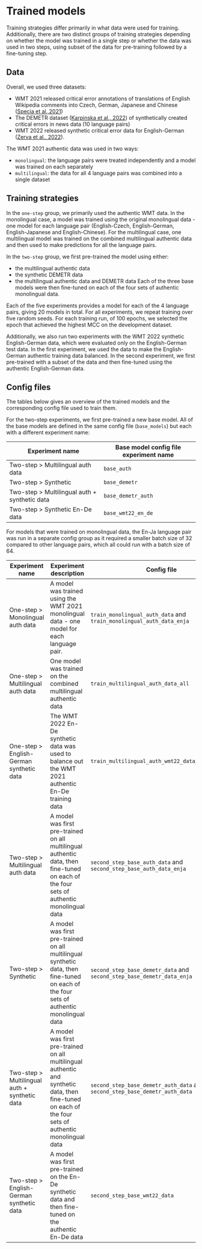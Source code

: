 # Trained models

Training strategies differ primarily in what data were used for training. Additionally, there are two distinct groups of training strategies depending on whether the model was trained in a single step or whether the data was used in two steps, using subset of the data for pre-training followed by a fine-tuning step.

## Data

Overall, we used three datasets:
- WMT 2021 released critical error annotations of translations of English Wikipedia comments into Czech, German, Japanese and Chinese ([Specia et al.,2021](https://aclanthology.org/2021.wmt-1.71/))
- The DEMETR dataset ([Karpinska et al., 2022](https://doi.org/10.18653/v1/2022.emnlp-main.649)) of synthetically created critical errors in news data (10 language pairs)
- WMT 2022 released synthetic critical error data for English-German ([Zerva et al., 2022](https://aclanthology.org/2022.wmt-1.3/)).

The WMT 2021 authentic data was used in two ways:
- `monolingual`: the language pairs were treated independently and a model was trained on each separately
- `multilingual`: the data for all 4 language pairs was combined into a single dataset

## Training strategies

In the `one-step` group, we primarily used the authentic WMT data. In the monolingual case, a model was
trained using the original monolingual data - one model for each language pair (English-Czech, English-German, English-Japanese and English-Chinese). For the multilingual case,
one multilingual model was trained on the combined multilingual authentic data and then used to make
predictions for all the language pairs.

In the `two-step` group, we first pre-trained the model using either:
- the multilingual authentic data
- the synthetic DEMETR data
- the multilingual authentic data and DEMETR data
Each of the three base models were then fine-tuned on each of the four sets of authentic monolingual data.

Each of the five experiments provides a model for each of the 4 language pairs, giving 20 models in total. For all experiments, we repeat training over five random seeds. For each training run, of 100 epochs, we selected the epoch that achieved the highest MCC on the development dataset.

Additionally, we also run two experiments with the WMT 2022 synthetic English-German data, which were evaluated only on the English-German test data. In the first experiment, we used the data to make the English-German authentic training data balanced. In the second experiment, we first pre-trained with a subset of the data and then fine-tuned using the authentic English-German data.

## Config files

The tables below gives an overview of the trained models and the corresponding config file used to train them.

For the two-step experiments, we first pre-trained a new base model. All of the base models are defined in the same config file (`base_models`) but each with a different experiment name:

| Experiment name | Base model config file experiment name |
|----------------------------|-----------------------------|
| Two-step > Multilingual auth data | `base_auth` |
| Two-step > Synthetic | `base_demetr` |
| Two-step > Multilingual auth + synthetic data | `base_demetr_auth` |
| Two-step > Synthetic En-De data | `base_wmt22_en_de`|

For models that were trained on monolingual data, the En-Ja language pair was run in a separate config group as it required a smaller batch size of 32 compared to other language pairs, which all could run with a batch size of 64.

|Experiment name |Experiment description|Config file|
|-------------------------|----------------------|-----------|
|One-step > Monolingual auth data|A model was trained using the WMT 2021 monolingual data - one model for each language pair.|`train_monolingual_auth_data` and <br>`train_monolingual_auth_data_enja`|
|One-step > Multilingual auth data|One model was trained on the combined multilingual authentic data|`train_multilingual_auth_data_all`|
| One-step > English-German synthetic data | The WMT 2022 En-De synthetic data was used to balance out the WMT 2021 authentic En-De training data | `train_multilingual_auth_wmt22_data_single.yaml` |
|Two-step > Multilingual auth data|A model was first pre-trained on all multilingual authentic data, then fine-tuned on each of the four sets of authentic monolingual data|`second_step_base_auth_data` and `second_step_base_auth_data_enja`|
|Two-step > Synthetic| A model was first pre-trained on all multilingual synthetic data, then fine-tuned on each of the four sets of authentic monolingual data|`second_step_base_demetr_data` and `second_step_base_demetr_data_enja`|
|Two-step > Multilingual auth + synthetic data|A model was first pre-trained on all multilingual authentic and synthetic data, then fine-tuned on each of the four sets of authentic monolingual data|`second_step_base_demetr_auth_data` and `second_step_base_demetr_auth_data`|
| Two-step > English-German synthetic data | A model was first pre-trained on the En-De synthetic data and then fine-tuned on the authentic En-De data | `second_step_base_wmt22_data` |

